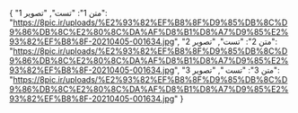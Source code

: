 {
  "متن 1": "تست",
  "تصویر 1": "https://8pic.ir/uploads/%E2%93%82%EF%B8%8F%D9%85%DB%8C%D9%86%DB%8C%E2%80%8C%DA%AF%D8%B1%D8%A7%D9%85%E2%93%82%EF%B8%8F-20210405-001634.jpg",
  "متن 2": "تست",
  "تصویر 2": "https://8pic.ir/uploads/%E2%93%82%EF%B8%8F%D9%85%DB%8C%D9%86%DB%8C%E2%80%8C%DA%AF%D8%B1%D8%A7%D9%85%E2%93%82%EF%B8%8F-20210405-001634.jpg",
  "متن 3": "تست ",
  "تصویر 3": "https://8pic.ir/uploads/%E2%93%82%EF%B8%8F%D9%85%DB%8C%D9%86%DB%8C%E2%80%8C%DA%AF%D8%B1%D8%A7%D9%85%E2%93%82%EF%B8%8F-20210405-001634.jpg"
}
